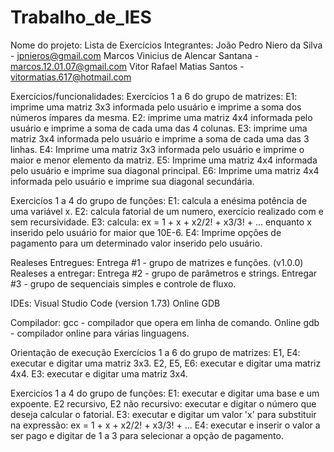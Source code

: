 # Trabalho_de_IES

Nome do projeto: Lista de Exercícios
Integrantes:
João Pedro Niero da Silva - jpnieros@gmail.com
Marcos Vinicius de Alencar Santana - marcos.12.01.07@gmail.com 
Vitor Rafael Matias Santos - vitormatias.617@hotmail.com

Exercícios/funcionalidades:
Exercícios 1 a 6 do grupo de matrizes:
E1: imprime uma matriz 3x3 informada pelo usuário e imprime a soma dos números ímpares da mesma.
E2: imprime uma matriz 4x4 informada pelo usuário e imprime a soma de cada uma das 4 colunas.
E3: imprime uma matriz 3x4 informada pelo usuário e imprime a soma de cada uma das 3 linhas.
E4: Imprime uma matriz 3x3 informada pelo usuário e imprime o maior e menor elemento da matriz.
E5: Imprime uma matriz 4x4 informada pelo usuário e imprime sua diagonal principal.
E6: Imprime uma matriz 4x4 informada pelo usuário e imprime sua diagonal secundária.

Exercicíos 1 a 4 do grupo de funções:
E1: calcula a enésima potência de uma variável x.
E2: calcula fatorial de um numero, exercício realizado com e sem recursividade.
E3: calcula: ex = 1 + x + x2/2! + x3/3! + ... enquanto x inserido pelo usuário for maior que 10E-6.
E4: Imprime opções de pagamento para um determinado valor inserido pelo usuário.

Realeses Entregues:
Entrega #1 - grupo de matrizes e funções. (v1.0.0)
Realeses a entregar:
Entrega #2 - grupo de parâmetros e strings.
Entregar #3 - grupo de sequenciais simples e controle de fluxo.

IDEs:
Visual Studio Code (version 1.73)
Online GDB

Compilador:
gcc - compilador que opera em linha de comando.
Online gdb - compilador online para várias linguagens.

Orientação de execução
Exercícios 1 a 6 do grupo de matrizes:
E1, E4: executar e digitar uma matriz 3x3.
E2, E5, E6: executar e digitar uma matriz 4x4.
E3: executar e digitar uma matriz 3x4.

Exercicíos 1 a 4 do grupo de funções:
E1: executar e digitar uma base  e um expoente.
E2 recursivo, E2 não recursivo: executar e digitar o número que deseja calcular o fatorial.
E3: executar e digitar um valor 'x' para substituir na expressão: ex = 1 + x + x2/2! + x3/3! + ... 
E4: executar e inserir o valor a ser pago e digitar de 1 a 3 para selecionar a opção de pagamento.
